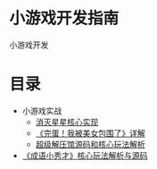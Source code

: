 # 小游戏开发指南
小游戏开发
# 目录
- 小游戏实战
  - [消灭星星核心实现](https://github.com/iamaddy/minigame-developer/blob/main/%E5%AE%9E%E6%88%98%E6%A1%88%E4%BE%8B/%E6%B6%88%E7%81%AD%E6%98%9F%E6%98%9F%E5%AE%9E%E7%8E%B0%E6%8C%87%E5%8D%97/%E6%B6%88%E7%81%AD%E6%98%9F%E6%98%9F%E5%AE%9E%E7%8E%B0%E6%8C%87%E5%8D%97.md)
  - [《完蛋！我被美女包围了》详解](https://github.com/iamaddy/minigame-developer/blob/main/%E5%AE%9E%E6%88%98%E6%A1%88%E4%BE%8B/%E3%80%8A%E5%AE%8C%E8%9B%8B%EF%BC%81%E6%88%91%E8%A2%AB%E7%BE%8E%E5%A5%B3%E5%8C%85%E5%9B%B4%E4%BA%86%EF%BC%81%E3%80%8B%E5%BC%80%E5%8F%91%E8%AF%A6%E8%A7%A3/%E3%80%8A%E5%AE%8C%E8%9B%8B%EF%BC%81%E6%88%91%E8%A2%AB%E7%BE%8E%E5%A5%B3%E5%8C%85%E5%9B%B4%E4%BA%86%EF%BC%81%E3%80%8B%E5%BC%80%E5%8F%91%E8%AF%A6%E8%A7%A3.md)
  - [超级解压馆源码和核心玩法解析](https://github.com/iamaddy/minigame-developer/blob/main/%E5%AE%9E%E6%88%98%E6%A1%88%E4%BE%8B/%E8%B6%85%E7%BA%A7%E8%A7%A3%E5%8E%8B%E9%A6%86%E6%BA%90%E7%A0%81%E5%92%8C%E6%A0%B8%E5%BF%83%E7%8E%A9%E6%B3%95%E8%A7%A3%E6%9E%90/%E8%B6%85%E7%BA%A7%E8%A7%A3%E5%8E%8B%E9%A6%86%E7%8E%A9%E6%B3%95%E5%A4%8D%E5%88%BB.md)
 - [《成语小秀才》核心玩法解析与源码](https://github.com/iamaddy/minigame-developer/blob/main/%E5%AE%9E%E6%88%98%E6%A1%88%E4%BE%8B/%E3%80%8A%E6%88%90%E8%AF%AD%E5%B0%8F%E7%A7%80%E6%89%8D%E3%80%8B%E6%A0%B8%E5%BF%83%E7%8E%A9%E6%B3%95%E8%A7%A3%E6%9E%90%E4%B8%8E%E6%BA%90%E7%A0%81/%E3%80%8A%E6%88%90%E8%AF%AD%E5%B0%8F%E7%A7%80%E6%89%8D%E3%80%8B%E6%A0%B8%E5%BF%83%E7%8E%A9%E6%B3%95%E8%A7%A3%E6%9E%90%E4%B8%8E%E6%BA%90%E7%A0%81.md)
